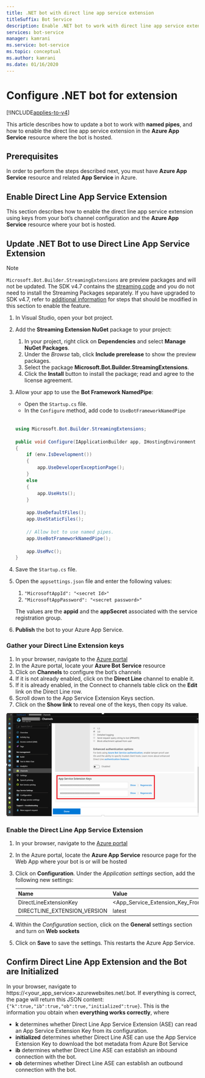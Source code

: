 ```yaml
---
title: .NET bot with direct line app service extension
titleSuffix: Bot Service
description: Enable .NET bot to work with direct line app service extension
services: bot-service
manager: kamrani
ms.service: bot-service
ms.topic: conceptual
ms.author: kamrani 
ms.date: 01/16/2020
---
```


# Configure .NET bot for extension

[!INCLUDE[applies-to-v4](includes/applies-to.md)]

This article describes how to update a bot to work with **named pipes**, and how to enable the direct line app service extension in the **Azure App Service** resource where the bot is hosted.  

## Prerequisites

In order to perform the steps described next, you must have **Azure App Service** resource and related **App Service** in Azure.

## Enable Direct Line App Service Extension

This section describes how to enable the direct line app service extension using keys from your bot’s channel configuration and the **Azure App Service** resource where your bot is hosted.

## Update .NET Bot to use Direct Line App Service Extension

> [!NOTE]
> `Microsoft.Bot.Builder.StreamingExtensions` are preview packages and will not be updated. The SDK v4.7 contains the [streaming code](https://github.com/microsoft/botbuilder-dotnet/tree/master/libraries/Microsoft.Bot.Builder/Streaming) and you do not need to install the Streaming Packages separately. If you have upgraded to SDK v4.7, refer to [additional information](bot-service-channel-directline-extension-net-bot.md#additional-information) for steps that should be modified in this section to enable the feature.

1. In Visual Studio, open your bot project.
2. Add the **Streaming Extension NuGet** package to your project:
    1. In your project, right click on **Dependencies** and select **Manage NuGet Packages**.
    2. Under the *Browse* tab, click **Include prerelease** to show the preview packages.
    3. Select the package **Microsoft.Bot.Builder.StreamingExtensions**.
    4. Click the **Install** button to install the package; read and agree to the license agreement.
3. Allow your app to use the **Bot Framework NamedPipe**:
    - Open the `Startup.cs` file.
    - In the ``Configure`` method, add code to ``UseBotFrameworkNamedPipe``

    ```csharp

    using Microsoft.Bot.Builder.StreamingExtensions;

    public void Configure(IApplicationBuilder app, IHostingEnvironment env)
    {
        if (env.IsDevelopment())
        {
            app.UseDeveloperExceptionPage();
        }
        else
        {
            app.UseHsts();
        }

        app.UseDefaultFiles();
        app.UseStaticFiles();

        // Allow bot to use named pipes.
        app.UseBotFrameworkNamedPipe();

        app.UseMvc();
    }
    ```

4. Save the `Startup.cs` file.
5. Open the `appsettings.json` file and enter the following values:
    1. `"MicrosoftAppId": "<secret Id>"`
    2. `"MicrosoftAppPassword": "<secret password>"`

    The values are the **appid** and the **appSecret** associated with the service registration group.

6. **Publish** the bot to your Azure App Service.

### Gather your Direct Line Extension keys

1. In your browser, navigate to the [Azure portal](https://portal.azure.com/)
1. In the Azure portal, locate your **Azure Bot Service** resource
1. Click on **Channels** to configure the bot’s channels
1. If it is not already enabled, click on the **Direct Line** channel to enable it.
1. If it is already enabled, in the Connect to channels table click on the **Edit** link on the Direct Line row.
1. Scroll down to the App Service Extension Keys section.
1. Click on the **Show link** to reveal one of the keys, then copy its value.

![App service extension keys](./media/channels/direct-line-extension-extension-keys.png)

### Enable the Direct Line App Service Extension

1. In your browser, navigate to the [Azure portal](https://portal.azure.com/)
1. In the Azure portal, locate the **Azure App Service** resource page for the Web App where your bot is or will be hosted
1. Click on **Configuration**. Under the *Application settings* section, add the following new settings:

    |Name|Value|
    |---|---|
    |DirectLineExtensionKey|<App_Service_Extension_Key_From_Section_1>|
    |DIRECTLINE_EXTENSION_VERSION|latest|

1. Within the *Configuration* section, click on the **General** settings section and turn on **Web sockets**
1. Click on **Save** to save the settings. This restarts the Azure App Service.

## Confirm Direct Line App Extension and the Bot are Initialized

In your browser, navigate to https://<your_app_service>.azurewebsites.net/.bot. 
If everything is correct, the page will return this JSON content: `{"k":true,"ib":true,"ob":true,"initialized":true}`. This is the information you obtain when **everything works correctly**, where

- **k** determines whether Direct Line App Service Extension (ASE) can read an App Service Extension Key from its configuration. 
- **initialized** determines whether Direct Line ASE can use the App Service Extension Key to download the bot metadata from Azure Bot Service
- **ib** determines whether Direct Line ASE can establish an inbound connection with the bot.
- **ob** determines whether Direct Line ASE can establish an outbound connection with the bot.
